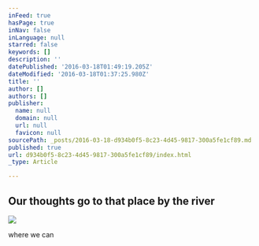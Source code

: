```yaml
---
inFeed: true
hasPage: true
inNav: false
inLanguage: null
starred: false
keywords: []
description: ''
datePublished: '2016-03-18T01:49:19.205Z'
dateModified: '2016-03-18T01:37:25.980Z'
title: ''
author: []
authors: []
publisher:
  name: null
  domain: null
  url: null
  favicon: null
sourcePath: _posts/2016-03-18-d934b0f5-8c23-4d45-9817-300a5fe1cf89.md
published: true
url: d934b0f5-8c23-4d45-9817-300a5fe1cf89/index.html
_type: Article

---
```

## Our thoughts go to that place by the river
![](https://the-grid-user-content.s3-us-west-2.amazonaws.com/eccd2343-2d11-4ddf-a4ad-413a2ce2073e.jpg)

where we can